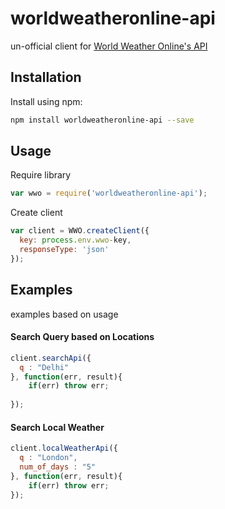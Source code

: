 # worldweatheronline-api

un-official client for [World Weather Online's API](http://developer.worldweatheronline.com/api/)

## Installation
Install using npm:
```sh
npm install worldweatheronline-api --save
```

## Usage
Require library
```javascript
var wwo = require('worldweatheronline-api');
```
Create client
```javascript
var client = WWO.createClient({
  key: process.env.wwo-key,
  responseType: 'json'
});
```
## Examples
examples based on usage
#### Search Query based on Locations
```javascript
client.searchApi({
  q : "Delhi"
}, function(err, result){
    if(err) throw err;
    
});
```
#### Search Local Weather
```javascript
client.localWeatherApi({
  q : "London",
  num_of_days : "5"
}, function(err, result){
    if(err) throw err;
});
```
